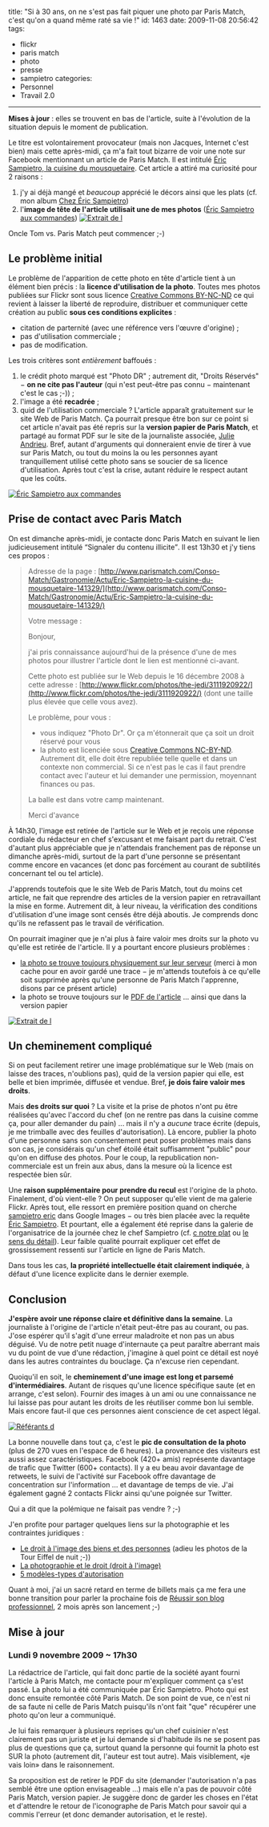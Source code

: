 title: "Si à 30 ans, on ne s'est pas fait piquer une photo par Paris Match, c'est qu'on a quand même raté sa vie !"
id: 1463
date: 2009-11-08 20:56:42
tags:
- flickr
- paris match
- photo
- presse
- sampietro
categories:
- Personnel
- Travail 2.0
---

**Mises à jour** : elles se trouvent en bas de l'article, suite à l'évolution de la situation depuis le moment de publication.

Le titre est volontairement provocateur (mais non Jacques, Internet c'est bien) mais cette après-midi, ça m'a fait tout bizarre de voir une note sur Facebook mentionnant un article de Paris Match. Il est intitulé [Éric Sampietro, la cuisine du mousquetaire](http://www.parismatch.com/Conso-Match/Gastronomie/Actu/Eric-Sampietro-la-cuisine-du-mousquetaire-141329/). Cet article a attiré ma curiosité pour 2 raisons :

1.  j'y ai déjà mangé et _beaucoup_ apprécié le décors ainsi que les plats (cf. mon album [Chez Éric Sampietro](http://www.flickr.com/photos/the-jedi/sets/72157611243875576/))
2.  l'**image de tête de l'article utilisait une de mes photos** ([Éric Sampietro aux commandes](http://www.flickr.com/photos/the-jedi/3111920922/))
[![Extrait de l](https://oncletom.io/images/2009/11/parismatch-sampietro-300x273.jpg "Extrait de l")](https://oncletom.io/images/2009/11/parismatch-sampietro.jpg)

Oncle Tom vs. Paris Match peut commencer ;-)

<!--more-->

## Le problème initial

Le problème de l'apparition de cette photo en tête d'article tient à un élément bien précis : la **licence d'utilisation de la photo**.
Toutes mes photos publiées sur Flickr sont sous licence [Creative Commons BY-NC-ND](http://creativecommons.org/licenses/by-nc-nd/2.0/deed.fr) ce qui revient à laisser la liberté de reproduire, distribuer et communiquer cette création au public **sous ces conditions explicites** :

*   citation de parternité (avec une référence vers l'œuvre d'origine) ;
*   pas d'utilisation commerciale ;
*   pas de modification.

Les trois critères sont _entièrement_ baffoués :

1.  le crédit photo marqué est "Photo DR" ; autrement dit, "Droits Réservés" − **on ne cite pas l'auteur** (qui n'est peut-être pas connu − maintenant c'est le cas ;-)) ;
2.  l'image a été **recadrée** ;
3.  quid de l'utilisation commerciale ? L'article apparaît gratuitement sur le site Web de Paris Match. Ça pourrait presque être bon sur ce point si cet article n'avait pas été repris sur la **version papier de Paris Match**, et partagé au format PDF sur le site de la journaliste associée, [Julie Andrieu](http://www.julieandrieu.com/).
Bref, autant d'arguments qui donneraient envie de tirer à vue sur Paris Match, ou tout du moins la ou les personnes ayant tranquillement utilisé cette photo sans se soucier de sa licence d'utilisation. Après tout c'est la crise, autant réduire le respect autant que les coûts.

[![Éric Sampietro aux commandes](http://farm4.static.flickr.com/3258/3111920922_4331a3f05f_m.jpg "Photo originelle")](http://www.flickr.com/photos/the-jedi/3111920922/ "Éric Sampietro aux commandes")

## Prise de contact avec Paris Match

On est dimanche après-midi, je contacte donc Paris Match en suivant le lien judicieusement intitulé <q>Signaler du contenu illicite</q>. Il est 13h30 et j'y tiens ces propos :

> Adresse de la page : [http://www.parismatch.com/Conso-Match/Gastronomie/Actu/Eric-Sampietro-la-cuisine-du-mousquetaire-141329/](http://www.parismatch.com/Conso-Match/Gastronomie/Actu/Eric-Sampietro-la-cuisine-du-mousquetaire-141329/)
>
> Votre message :
>
>
> Bonjour,
>
>
> j'ai pris connaissance aujourd'hui de la présence d'une de mes photos pour illustrer l'article dont le lien est mentionné ci-avant.
>
> Cette photo est publiée sur le Web depuis le 16 décembre 2008 à cette adresse : [http://www.flickr.com/photos/the-jedi/3111920922/](http://www.flickr.com/photos/the-jedi/3111920922/) (dont une taille plus élevée que celle vous avez).
>
>
> Le problème, pour vous :
>
>
> *   vous indiquez "Photo Dr". Or ça m'étonnerait que ça soit un droit réservé pour vous
> *   la photo est licenciée sous [Creative Commons NC-BY-ND](http://creativecommons.org/licenses/by-nc-nd/2.0/deed.en). Autrement dit, elle doit être republiée telle quelle et dans un contexte non commercial. Si ce n'est pas le cas il faut prendre contact avec l'auteur et lui demander une permission, moyennant finances ou pas.
>
> La balle est dans votre camp maintenant.
>
> Merci d'avance

À 14h30, l'image est retirée de l'article sur le Web et je reçois une réponse cordiale du rédacteur en chef s'excusant et me faisant part du retrait. C'est d'autant plus appréciable que je n'attendais franchement pas de réponse un dimanche après-midi, surtout de la part d'une personne se présentant comme encore en vacances (et donc pas forcément au courant de subtilités concernant tel ou tel article).

J'apprends toutefois que le site Web de Paris Match, tout du moins cet article, ne fait que reprendre des articles de la version papier en retravaillant la mise en forme. Autrement dit, à leur niveau, la vérification des conditions d'utilisation d'une image sont censés être déjà aboutis. Je comprends donc qu'ils ne refassent pas le travail de vérification.

On pourrait imaginer que je n'ai plus à faire valoir mes droits sur la photo vu qu'elle est retirée de l'article. Il y a pourtant encore plusieurs problèmes :

*   [la photo se trouve toujours physiquement sur leur serveur](http://photo.parismatch.com/media/photos2/4.-photos-conso/gastronomie/eric-sampietro/1070657-1-fre-FR/4-photos-conso-gastronomie-Eric-Sampietro-Eric-Sampietro_articlephoto.jpg) (merci à mon cache pour en avoir gardé une trace − je m'attends toutefois à ce qu'elle soit supprimée après qu'une personne de Paris Match l'apprenne, disons par ce présent article)
*   la photo se trouve toujours sur le [PDF de l'article](http://www.julieandrieu.com/images/ilsontdit/210.pdf) ... ainsi que dans la version papier

[![Extrait de l](https://oncletom.io/images/2009/11/parismatch-sampietro-extrait-papier-300x263.jpg "Extrait de l")](https://oncletom.io/images/2009/11/parismatch-sampietro-extrait-papier.jpg)

## Un cheminement compliqué

Si on peut facilement retirer une image problématique sur le Web (mais on laisse des traces, n'oublions pas), quid de la version papier qui elle, est belle et bien imprimée, diffusée et vendue. Bref, **je dois faire valoir mes droits**.

Mais **des droits sur quoi** ? La visite et la prise de photos n'ont pu être réalisées qu'avec l'accord du chef (on ne rentre pas dans la cuisine comme ça, pour aller demander du pain) ... mais il n'y a _aucune_ trace écrite (depuis, je me trimballe avec des feuilles d'autorisation).
Là encore, publier la photo d'une personne sans son consentement peut poser problèmes mais dans son cas, je considérais qu'un chef étoilé était suffisamment "public" pour qu'on en diffuse des photos. Pour le coup, la republication non-commerciale est un frein aux abus, dans la mesure où la licence est respectée bien sûr.

Une **raison supplémentaire pour prendre du recul** est l'origine de la photo. Finalement, d'où vient-elle ? On peut supposer qu'elle vient de ma galerie Flickr. Après tout, elle ressort en première position quand on cherche [sampietro eric](http://images.google.fr/images?q=sampietro+eric) dans Google Images − ou très bien placée avec la requête [Éric Sampietro](http://images.google.fr/images?q=%C3%89ric+Sampietro).
Et pourtant, elle a également été reprise dans la galerie de l'organisatrice de la journée chez le chef Sampietro (cf. [c notre plat](http://www.flickr.com/photos/helenefrebourg/3109467743/in/set-72157611237085408/) ou [le sens du détail](http://www.flickr.com/photos/helenefrebourg/3110300418/in/set-72157611237085408/)). Leur faible qualité pourrait expliquer cet effet de grossissement ressenti sur l'article en ligne de Paris Match.

Dans tous les cas, **la propriété intellectuelle était clairement indiquée**, à défaut d'une licence explicite dans le dernier exemple.

## Conclusion

**J'espère avoir une réponse claire et définitive dans la semaine**. La journaliste à l'origine de l'article n'était peut-être pas au courant, ou pas. J'ose espérer qu'il s'agit d'une erreur maladroite et non pas un abus déguisé. Vu de notre petit nuage d'internaute ça peut paraître aberrant mais vu du point de vue d'une rédaction, j'imagine à quel point ce détail est noyé dans les autres contraintes du bouclage.
Ça n'excuse rien cependant.

Quoiqu'il en soit, le **cheminement d'une image est long et parsemé d'intermédiaires**. Autant de risques qu'une licence spécifique saute (et en arrange, c'est selon). Fournir des images à un ami ou une connaissance ne lui laisse pas pour autant les droits de les réutiliser comme bon lui semble. Mais encore faut-il que ces personnes aient conscience de cet aspect légal.

[![Référants d](https://oncletom.io/images/2009/11/photo-referers.png "Référants d")](https://oncletom.io/images/2009/11/photo-referers.png)

La bonne nouvelle dans tout ça, c'est le **pic de consultation de la photo** (plus de 270 vues en l'espace de 6 heures). La provenance des visiteurs est aussi assez caractéristiques. Facebook (420+ amis) représente davantage de trafic que Twitter (600+ contacts). Il y a eu beau avoir davantage de retweets, le suivi de l'activité sur Facebook offre davantage de concentration sur l'information ... et davantage de temps de vie.
J'ai également gagné 2 contacts Flickr ainsi qu'une poignée sur Twitter.

Qui a dit que la polémique ne faisait pas vendre ? ;-)

J'en profite pour partager quelques liens sur la photographie et les contraintes juridiques :

*   [Le droit à l'image des biens et des personnes](http://www.virusphoto.com/32963-le-droit-a-limage-des-biens-et-des-personnes.html) (adieu les photos de la Tour Eiffel de nuit ;-))
*   [La photographie et le droit (droit à l'image)](http://www.virusphoto.com/1528-la-photographie-et-la-loi-droit-a-limage.html)
*   [5 modèles-types d'autorisation](http://www.virusphoto.com/10575-5-modeles-types-dautorisations-a-faire-signer-a-vos-modeles.html)

Quant à moi, j'ai un sacré retard en terme de billets mais ça me fera une bonne transition pour parler la prochaine fois de [Réussir son blog professionnel](http://reussir-son-blog.pro/), 2 mois après son lancement ;-)

## Mise à jour

### Lundi 9 novembre 2009 ~ 17h30

La rédactrice de l'article, qui fait donc partie de la société ayant fourni l'article à Paris Match, me contacte pour m'expliquer comment ça s'est  passé. La photo lui a été communiquée par Éric Sampietro. Photo qui est donc ensuite remontée côté Paris Match. De son point de vue, ce n'est ni de sa faute ni celle de Paris Match puisqu'ils n'ont fait "que" récupérer une photo qu'on leur a communiqué.

Je lui fais remarquer à plusieurs reprises qu'un chef cuisinier n'est clairement pas un juriste et je lui demande si d'habitude ils ne se posent pas plus de questions que ça, surtout quand la personne qui fournit la photo est SUR la photo (autrement dit, l'auteur est tout autre). Mais visiblement, «je vais loin» dans le raisonnement.

Sa proposition est de retirer le PDF du site (demander l'autorisation n'a pas semblé être une option envisageable ...) mais elle n'a pas de pouvoir côté Paris Match, version papier.
Je suggère donc de garder les choses en l'état et d'attendre le retour de l'iconographe de Paris Match pour savoir qui a commis l'erreur (et donc demander autorisation, et le reste).